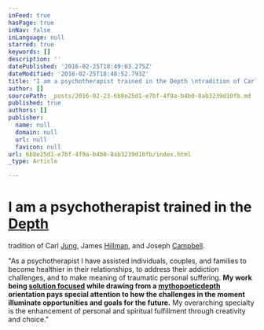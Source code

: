 ```yaml
---
inFeed: true
hasPage: true
inNav: false
inLanguage: null
starred: true
keywords: []
description: ''
datePublished: '2016-02-25T18:49:03.275Z'
dateModified: '2016-02-25T18:48:52.793Z'
title: "I am a psychotherapist trained in the Depth \ntradition of Carl Jung, James Hillman, and Joseph Campbell."
author: []
sourcePath: _posts/2016-02-23-6b8e25d1-e7bf-4f9a-b4b0-8ab3239d10fb.md
published: true
authors: []
publisher:
  name: null
  domain: null
  url: null
  favicon: null
url: 6b8e25d1-e7bf-4f9a-b4b0-8ab3239d10fb/index.html
_type: Article

---
```

# I am a psychotherapist trained in the [Depth][0]
tradition of Carl [Jung][1], James [Hillman][2], and Joseph [Campbell][3].

"As a psychotherapist I have assisted individuals, couples, and families to become healthier in their relationships, to address their addiction challenges, and to make meaning of traumatic personal suffering.  **My work being [solution focused][4] while drawing from a [mythopoetic][5][depth][6] orientation pays special attention to how the challenges in the moment illuminate
opportunities and goals for the future.** My overarching specialty is 
the enhancement of personal and spiritual fulfillment through creativity
and choice." 

[0]: http://www.pacifica.edu/unique-to-pacifica/ma-phd-depth-psychology-gainful-employment
[1]: http://en.m.wikipedia.org/wiki/Carl_Jung
[2]: https://www.google.com/search?q=james+hillman&oq=james+hillman&aqs=chrome..69i57j0l5.8655j0j4&sourceid=chrome&es_sm=93&ie=UTF-8
[3]: http://en.m.wikipedia.org/wiki/Joseph_Campbell
[4]: https://en.wikipedia.org/wiki/Solution_focused_brief_therapy
[5]: http://dictionary.reference.com/browse/mythopoetic
[6]: http://www.pacifica.edu/whatisdepth.aspx